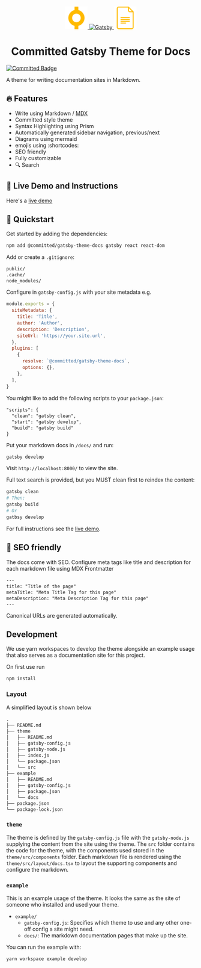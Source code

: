 <p align="center">
  <a href="https://committed.io">
    <img alt="Committed" src="./example/Avatar.png" width="60" />
  </a>
  <a href="https://www.gatsbyjs.org">
    <img alt="Gatsby" src="https://www.gatsbyjs.com/Gatsby-Monogram.svg" width="60" />
  </a>
  <img alt="Docs" src="./docs.svg" width="60" />
</p>
<h1 align="center">
 Committed Gatsby Theme for Docs
</h1>

[![Committed Badge](https://img.shields.io/endpoint?url=https%3A%2F%2Fcommitted.software%2Fbadge)](https://committed.io)

A theme for writing documentation sites in Markdown.

## 🔥 Features

- Write using Markdown / [MDX](https://github.com/mdx-js/mdx)
- Committed style theme
- Syntax Highlighting using Prism
- Automatically generated sidebar navigation, previous/next
- Diagrams using mermaid
- emojis using :shortcodes:
- SEO friendly
- Fully customizable
- 🔍 Search

## 🔗 Live Demo and Instructions

Here's a [live demo](https://docs.committed.software)

## 🚀 Quickstart

Get started by adding the dependencies:

```bash
npm add @committed/gatsby-theme-docs gatsby react react-dom
```

Add or create a `.gitignore`:

```
public/
.cache/
node_modules/
```

Configure in `gatsby-config.js` with your site metadata e.g.

```javascript
module.exports = {
  siteMetadata: {
    title: 'Title',
    author: 'Author',
    description: 'Description',
    siteUrl: 'https://your.site.url',
  },
  plugins: [
    {
      resolve: `@committed/gatsby-theme-docs`,
      options: {},
    },
  ],
}
```

You might like to add the following scripts to your `package.json`:

```
"scripts": {
  "clean": "gatsby clean",
  "start": "gatsby develop",
  "build": "gatsby build"
}

```

Put your markdown docs in `/docs/` and run:

```bash
gatsby develop
```

Visit `http://localhost:8000/` to view the site.

Full text search is provided, but you MUST clean first to reindex the content:

```bash
gatsby clean
# Then:
gatsby build
# Or
gatbsy develop
```

For full instructions see the [live demo](https://committed.software/theme).

## 🤖 SEO friendly

The docs come with SEO. Configure meta tags like title and description for each markdown file using MDX Frontmatter

```markup
---
title: "Title of the page"
metaTitle: "Meta Title Tag for this page"
metaDescription: "Meta Description Tag for this page"
---
```

Canonical URLs are generated automatically.

## Development

We use yarn workspaces to develop the theme alongside an example usage that also serves as a documentation site for this project.

On first use run

```bash
npm install
```

### Layout

A simplified layout is shown below

```shell
.
├── README.md
├── theme
│   ├── README.md
│   ├── gatsby-config.js
│   ├── gatsby-node.js
│   ├── index.js
│   └── package.json
│   └── src
├── example
│   ├── README.md
│   ├── gatsby-config.js
│   ├── package.json
│   └── docs
├── package.json
└── package-lock.json
```

### `theme`

The theme is defined by the `gatsby-config.js` file with the `gatsby-node.js` supplying the content from the site using the theme. The `src` folder contains the code for the theme, with the components used stored in the `theme/src/components` folder. Each markdown file is rendered using the `theme/src/layout/docs.tsx` to layout the supporting components and configure the markdown.

### `example`

This is an example usage of the theme. It looks the same as the
site of someone who installed and used your theme.

- `example/`
  - `gatsby-config.js`: Specifies which theme to use and any other one-off config a site might need.
  - `docs/`: The markdown documentation pages that make up the site.

You can run the example with:

```shell
yarn workspace example develop
```

